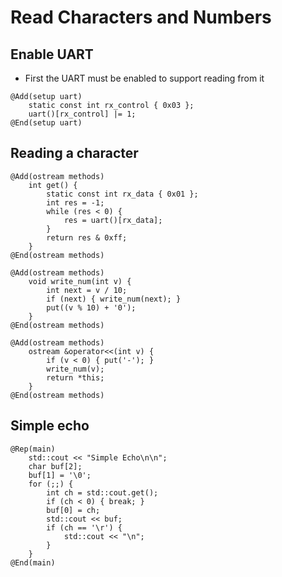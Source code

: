 # Read Characters and Numbers

## Enable UART
* First the UART must be enabled to support reading from it

```
@Add(setup uart)
	static const int rx_control { 0x03 };
	uart()[rx_control] |= 1;
@End(setup uart)
```

## Reading a character

```
@Add(ostream methods)
	int get() {
		static const int rx_data { 0x01 };
		int res = -1;
		while (res < 0) {
			res = uart()[rx_data];
		}
		return res & 0xff;
	}
@End(ostream methods)
```

```
@Add(ostream methods)
	void write_num(int v) {
		int next = v / 10;
		if (next) { write_num(next); }
		put((v % 10) + '0');
	}
@End(ostream methods)
```

```
@Add(ostream methods)
	ostream &operator<<(int v) {
		if (v < 0) { put('-'); }
		write_num(v);
		return *this;
	}
@End(ostream methods)
```

## Simple echo

```
@Rep(main)
	std::cout << "Simple Echo\n\n";
	char buf[2];
	buf[1] = '\0';
	for (;;) {
		int ch = std::cout.get();
		if (ch < 0) { break; }
		buf[0] = ch;
		std::cout << buf;
		if (ch == '\r') {
			std::cout << "\n";
		}
	}
@End(main)
```
